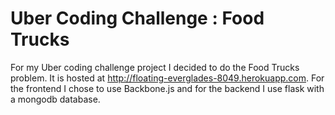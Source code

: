 Uber Coding Challenge : Food Trucks
===================================

For my Uber coding challenge project I decided to do the Food Trucks problem. 
It is hosted at http://floating-everglades-8049.herokuapp.com. For the frontend 
I chose to use Backbone.js and for the backend I use flask with a mongodb database.
